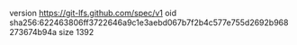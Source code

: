 version https://git-lfs.github.com/spec/v1
oid sha256:622463806ff3722646a9c1e3aebd067b7f2b4c577e755d2692b968273674b94a
size 1392
